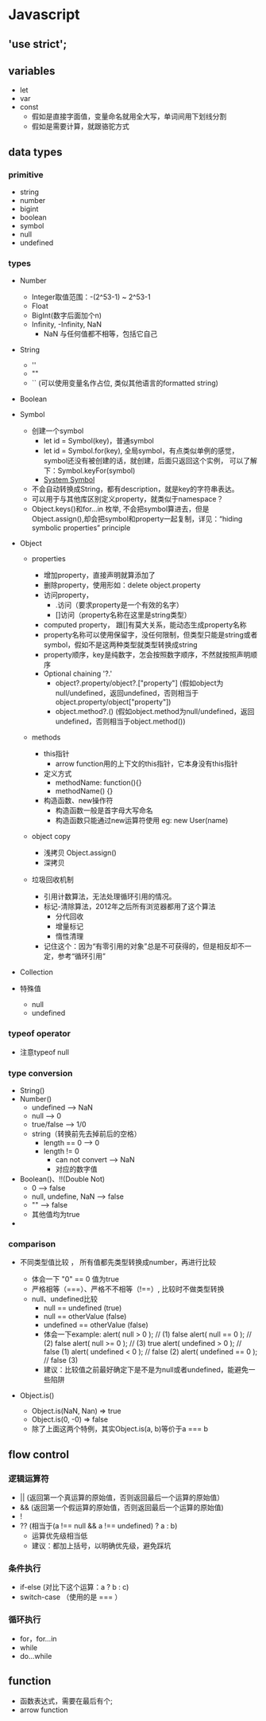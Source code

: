 # Javascript

## 'use strict';
## variables
- let
- var
- const 
    - 假如是直接字面值，变量命名就用全大写，单词间用下划线分割
    - 假如是需要计算，就跟骆驼方式

## data types

### primitive
- string
- number
- bigint
- boolean
- symbol
- null
- undefined
### types
- Number
    - Integer取值范围：-(2^53-1) ~ 2^53-1
    - Float
    - BigInt(数字后面加个n)
    - Infinity, -Infinity, NaN
        - NaN 与任何值都不相等，包括它自己
- String
    - ''
    - ""
    - `` (可以使用变量名作占位, 类似其他语言的formatted string)
- Boolean
- Symbol
    - 创建一个symbol
        - let id = Symbol(key)，普通symbol
        - let id = Symbol.for(key), 全局symbol，有点类似单例的感觉，symbol还没有被创建的话，就创建，后面只返回这个实例， 可以了解下：Symbol.keyFor(symbol)
        - [System Symbol](https://tc39.es/ecma262/#sec-well-known-symbols)
    - 不会自动转换成String，都有description，就是key的字符串表达。
    - 可以用于与其他库区别定义property，就类似于namespace？
    - Object.keys()和for...in 枚举, 不会把symbol算进去，但是Object.assign(),却会把symbol和property一起复制，详见：“hiding symbolic properties” principle
- Object
    - properties
        - 增加property，直接声明就算添加了
        - 删除property，使用形如：delete object.property
        - 访问property，
            - .访问（要求property是一个有效的名字）
            - []访问（property名称在这里是string类型）
        - computed property， 跟[]有莫大关系，能动态生成property名称
        - property名称可以使用保留字，没任何限制，但类型只能是string或者symbol，假如不是这两种类型就类型转换成string
        - property顺序，key是纯数字，怎会按照数字顺序，不然就按照声明顺序
        - Optional chaining '?.'
            - object?.property/object?.["property"] (假如object为null/undefined，返回undefined，否则相当于object.property/object["property"])
            - object.method?.() (假如object.method为null/undefined，返回undefined，否则相当于object.method())
    
    - methods
        - this指针
            - arrow function用的上下文的this指针，它本身没有this指针
        - 定义方式
            - methodName: function(){}
            - methodName() {}
        - 构造函数、new操作符
            - 构造函数一般是首字母大写命名
            - 构造函数只能通过new运算符使用 eg: new User(name)
        
    
    - object copy
        - 浅拷贝 Object.assign()
        - 深拷贝

    - 垃圾回收机制
        - 引用计数算法，无法处理循环引用的情况。
        - 标记-清除算法，2012年之后所有浏览器都用了这个算法
            - 分代回收
            - 增量标记
            - 惰性清理
        - 记住这个：因为“有零引用的对象”总是不可获得的，但是相反却不一定，参考“循环引用”

- Collection

- 特殊值
    - null
    - undefined

### typeof operator
- 注意typeof null

### type conversion
- String()
- Number()
    - undefined --> NaN
    - null --> 0
    - true/false --> 1/0
    - string（转换前先去掉前后的空格）
        - length == 0 --> 0
        - length != 0
            - can not convert --> NaN
            - 对应的数字值
- Boolean()、!!(Double Not)
    - 0 --> false
    - null, undefine, NaN --> false
    - "" --> false
    - 其他值均为true
- 

### comparison
- 不同类型值比较 ，
所有值都先类型转换成number，再进行比较
    - 体会一下 "0" == 0 值为true
    - 严格相等（===）、严格不不相等（!==）, 比较时不做类型转换
    - null、undefined比较
        - null == undefined  (true)
        - null == otherValue (false)
        - undefined == otherValue (false)
        - 体会一下example: 
            alert( null > 0 );  // (1) false
            alert( null == 0 ); // (2) false
            alert( null >= 0 ); // (3) true
            alert( undefined > 0 ); // false (1)
            alert( undefined < 0 ); // false (2)
            alert( undefined == 0 ); // false (3)
        - 建议：比较值之前最好确定下是不是为null或者undefined，能避免一些陷阱

- Object.is()
    - Object.is(NaN, Nan) => true
    - Object.is(0, -0) => false
    - 除了上面这两个特例，其实Object.is(a, b)等价于a === b

## flow control
### 逻辑运算符
- || (返回第一个真运算的原始值，否则返回最后一个运算的原始值）
- && (返回第一个假运算的原始值，否则返回最后一个运算的原始值)
- !
- ?? (相当于(a !== null && a !== undefined) ? a : b)
    - 运算优先级相当低
    - 建议：都加上括号，以明确优先级，避免踩坑

### 条件执行
- if-else (对比下这个运算：a ? b : c)
- switch-case （使用的是 === ）

### 循环执行
- for，for...in
- while
- do...while

## function
- 函数表达式，需要在最后有个;
- arrow function

